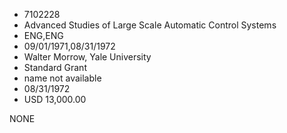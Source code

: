 * 7102228
* Advanced Studies of Large Scale Automatic Control Systems
* ENG,ENG
* 09/01/1971,08/31/1972
* Walter Morrow, Yale University
* Standard Grant
*   name not available
* 08/31/1972
* USD 13,000.00

NONE